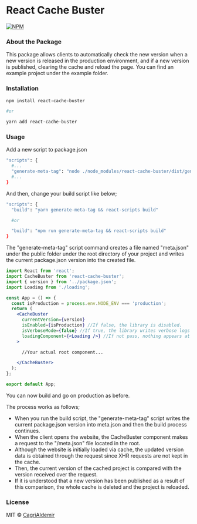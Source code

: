 # React Cache Buster

[![NPM](https://img.shields.io/npm/v/react-cache-buster.svg)](https://www.npmjs.com/package/react-cache-buster)

### About the Package

This package allows clients to automatically check the new version when a new version is released in the production environment, and if a new version is published, clearing the cache and reload the page. You can find an example project under the example folder.

### Installation

```bash
npm install react-cache-buster

#or

yarn add react-cache-buster
```

### Usage

Add a new script to package.json

```bash
"scripts": {
  #...
  "generate-meta-tag": "node ./node_modules/react-cache-buster/dist/generate-meta-tag.js"
  #...
}
```

And then, change your build script like below;

```bash
"scripts": {
  "build": "yarn generate-meta-tag && react-scripts build"

  #or

  "build": "npm run generate-meta-tag && react-scripts build"
}
```

The "generate-meta-tag" script command creates a file named "meta.json" under the public folder under the root directory of your project and writes the current package.json version into the created file.

```jsx
import React from 'react';
import CacheBuster from 'react-cache-buster';
import { version } from '../package.json';
import Loading from './loading';

const App = () => {
  const isProduction = process.env.NODE_ENV === 'production';
  return (
    <CacheBuster
      currentVersion={version}
      isEnabled={isProduction} //If false, the library is disabled.
      isVerboseMode={false} //If true, the library writes verbose logs to console.
      loadingComponent={<Loading />} //If not pass, nothing appears at the time of new version check.
    >

      //Your actual root component...

    </CacheBuster>
  );
};

export default App;
```

You can now build and go on production as before.

The process works as follows;

- When you run the build script, the "generate-meta-tag" script writes the current package.json version into meta.json and then the build process continues.
- When the client opens the website, the CacheBuster component makes a request to the "/meta.json" file located in the root.
- Although the website is initially loaded via cache, the updated version data is obtained through the request since XHR requests are not kept in the cache.
- Then, the current version of the cached project is compared with the version received over the request.
- If it is understood that a new version has been published as a result of this comparison, the whole cache is deleted and the project is reloaded.


### License

MIT © [CagriAldemir](https://github.com/CagriAldemir)
